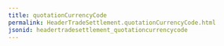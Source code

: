 ```yaml
---
title: quotationCurrencyCode
permalink: HeaderTradeSettlement.quotationCurrencyCode.html
jsonid: headertradesettlement_quotationcurrencycode
---
```

